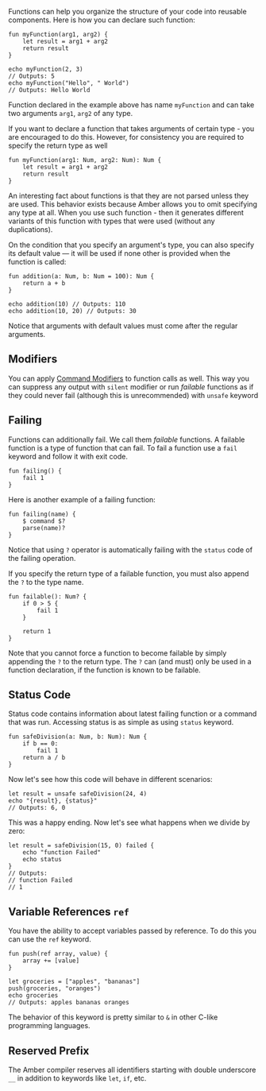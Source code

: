 Functions can help you organize the structure of your code into reusable components. Here is how you can declare such function:

```ab
fun myFunction(arg1, arg2) {
	let result = arg1 + arg2
	return result
}

echo myFunction(2, 3)
// Outputs: 5
echo myFunction("Hello", " World")
// Outputs: Hello World
```

Function declared in the example above has name `myFunction` and can take two arguments `arg1`, `arg2` of any type.

If you want to declare a function that takes arguments of certain type - you are encouraged to do this. However, for consistency you are required to specify the return type as well

```ab
fun myFunction(arg1: Num, arg2: Num): Num {
	let result = arg1 + arg2
	return result
}
```

An interesting fact about functions is that they are not parsed unless they are used. This behavior exists because Amber allows you to omit specifying any type at all. When you use such function - then it generates different variants of this function with types that were used (without any duplications).

On the condition that you specify an argument's type, you can also specify its default value — it will be used if none other is provided when the function is called:

```ab
fun addition(a: Num, b: Num = 100): Num {
    return a + b
}

echo addition(10) // Outputs: 110
echo addition(10, 20) // Outputs: 30
```
Notice that arguments with default values must come after the regular arguments.

## Modifiers

You can apply [Command Modifiers](/basic_syntax/commands) to function calls as well. This way you can suppress any output with `silent` modifier or run _failable_ functions as if they could never fail (although this is unrecommended) with `unsafe` keyword

## Failing

Functions can additionally fail. We call them _failable_ functions. A failable function is a type of function that can fail. To fail a function use a `fail` keyword and follow it with exit code.

```ab
fun failing() {
	fail 1
}
```

Here is another example of a failing function:

```ab
fun failing(name) {
	$ command $?
	parse(name)?
}
```

Notice that using `?` operator is automatically failing with the `status` code of the failing operation.

If you specify the return type of a failable function, you must also append the `?` to the type name.

```ab
fun failable(): Num? {
    if 0 > 5 {
        fail 1
    }

    return 1
}
```

Note that you cannot force a function to become failable by simply appending the `?` to the return type. The `?` can (and must) only be used in a function declaration, if the function is known to be failable.

## Status Code

Status code contains information about latest failing function or a command that was run. Accessing status is as simple as using `status` keyword.

```ab
fun safeDivision(a: Num, b: Num): Num {
	if b == 0:
		fail 1
	return a / b
}
```

Now let's see how this code will behave in different scenarios:

```ab
let result = unsafe safeDivision(24, 4)
echo "{result}, {status}"
// Outputs: 6, 0
```
This was a happy ending. Now let's see what happens when we divide by zero:

```ab
let result = safeDivision(15, 0) failed {
	echo "function Failed"
	echo status
}
// Outputs:
// function Failed
// 1
```

## Variable References `ref`

You have the ability to accept variables passed by reference. To  do this you can use the `ref` keyword.

```ab
fun push(ref array, value) {
	array += [value]
}

let groceries = ["apples", "bananas"]
push(groceries, "oranges")
echo groceries
// Outputs: apples bananas oranges
```

The behavior of this keyword is pretty similar to `&` in other C-like programming languages.

## Reserved Prefix

The Amber compiler reserves all identifiers starting with double underscore `__` in addition to keywords like `let`, `if`, etc.
